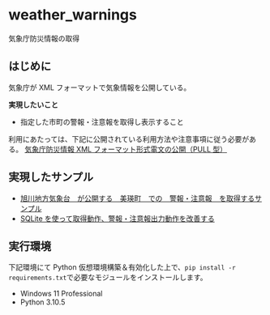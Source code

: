# weather_warnings

気象庁防災情報の取得

## はじめに

気象庁が XML フォーマットで気象情報を公開している。

**実現したいこと**

- 指定した市町の警報・注意報を取得し表示すること

利用にあたっては、下記に公開されている利用方法や注意事項に従う必要がある。
[気象庁防災情報 XML フォーマット形式電文の公開（PULL 型）](https://xml.kishou.go.jp/xmlpull.html)

## 実現したサンプル

- [旭川地方気象台　が公開する　美瑛町　での　警報・注意報　を取得するサンプル](https://github.com/aktnk/weather_warnings/tree/main/samples/sample_BieiTown)
- [SQLite を使って取得動作、警報・注意報出力動作を改善する](https://github.com/aktnk/weather_warnings/tree/main/samples/sample_UseDB)

## 実行環境

下記環境にて Python 仮想環境構築＆有効化した上で、`pip install -r requirements.txt`で必要なモジュールをインストールします。

- Windows 11 Professional
- Python 3.10.5
